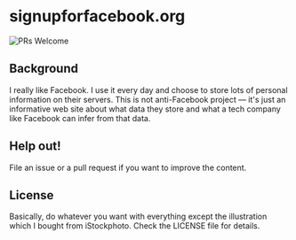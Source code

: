 # signupforfacebook.org

![PRs Welcome](https://img.shields.io/badge/PRs-welcome-brightgreen.svg?style=flat-square)

## Background

I really like Facebook. I use it every day and choose to store lots of personal information on their servers. This is not anti-Facebook project — it's just an informative web site about what data they store and what a tech company like Facebook can infer from that data.

## Help out!

File an issue or a pull request if you want to improve the content.

## License

Basically, do whatever you want with everything except the illustration which I bought from iStockphoto. Check the LICENSE file for details.
